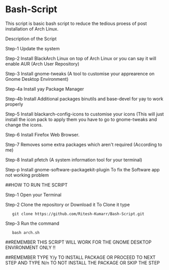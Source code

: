 # Bash-Script

This script is basic bash script to reduce the tedious proess of post installation of Arch Linux.

Description of the Script

Step-1 Update the system

Step-2 Install BlackArch Linux on top of Arch Linux or you can say it will enable AUR (Arch User Repository) 

Step-3 Install gnome-tweaks (A tool to customise your apprearence on Gnome Desktop Environment)

Step-4a Install yay Package Manager

Step-4b Install Additional packages binutils and base-devel for yay to work properly

Step-5 Install blackarch-config-icons to customise your icons (This will just install the icon pack to apply them you have to go to gnome-tweaks and change        the icons.

Step-6 Install Firefox Web Browser.

Step-7 Removes some extra packages which aren't required (According to me)

Step-8 Install pfetch (A system information tool for your terminal)

Step-p Install gnome-software-packagekit-plugin To fix the Software app not working problem


##HOW TO RUN THE SCRIPT 

Step-1 Open your Terminal

Step-2 Clone the repository or Download it To Clone it type 
	   
	   git clone https://github.com/Ritesh-Kumarr/Bash-Script.git
	   
Step-3 Run the command 

	   bash arch.sh

##REMEMBER THIS SCRIPT WILL WORK FOR THE GNOME DESKTOP ENVIRONMENT ONLY !!

##REMEMBER TYPE Y/y TO INSTALL PACKAGE OR PROCEED TO NEXT STEP AND TYPE N/n TO NOT  INSTALL THE PACKAGE OR SKIP THE STEP
